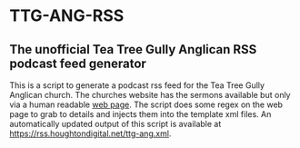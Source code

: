 TTG-ANG-RSS
===========
The unofficial Tea Tree Gully Anglican RSS podcast feed generator
-----------------------------------------------------------------

This is a script to generate a podcast rss feed for the Tea Tree Gully Anglican church. The churches website has the sermons available but only via a human readable [web page](http://www.teatreegullyanglican.org.au/sermon-listing). The script does some regex on the web page to grab to details and injects them into the template xml files. An automatically updated output of this script is available at <https://rss.houghtondigital.net/ttg-ang.xml>.
